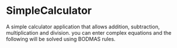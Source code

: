 # SimpleCalculator
A simple calculator application that allows addition, subtraction, multiplication and division.
you can enter complex equations and the following will be solved using BODMAS rules.
